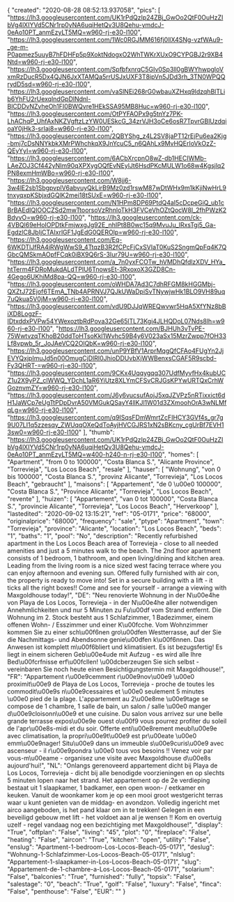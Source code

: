 {
"created": "2020-08-28 08:52:13.937058",
"pics": [
"https://lh3.googleusercontent.com/UK1rPdQzIp24ZBj_GwOo2QtF0OuHzZIbVg4lXIYVd5CNr1rp0yNA6uqiHetQv3U8Qehu-ymdcJ-0eAo10PT_anmEzyLT5MQ=w960-rj-e30-l100",
"https://lh3.googleusercontent.com/1Wc0RGJMM616fj0llX4SNg-vzfWAu9-_ge-m-P0apmez5uuyB7hFDHFp5p9XoktNdogxO2WhTWKrXUxO9CYPGBJ2r9XB4Ntd=w960-rj-e30-l100",
"https://lh3.googleusercontent.com/SpfbfxnrqC5GIv0Sp3ll0gBWYhwpgIoVxmRzDucR5Dx4QJN6JxXTAMQa5rrUSJxUXF3T8ipVn5JDd3rh_3TN0WPQQrydD5sd=w960-rj-e30-l100",
"https://lh3.googleusercontent.com/vaSlNEi268rG0wbauXZHxq9ldzqhBlTLib6YhFU2rUexqlndGpDlNdnl-BlCDDvNZvheOh1FI0BWQvre1HEkSSA95MB8Huc=w960-rj-e30-l100",
"https://lh3.googleusercontent.com/OtPYFAOPx9g5tnYz7PK-LhAChqP_UhfAxNKZVgftzLzYW0UESkcG_34zrVJH3oCe6osR7TpvrGBlUzdqioaY0jHk3-srIaj8=w960-rj-e30-l100",
"https://lh3.googleusercontent.com/2QBYShg_z4L2SV8jaPT12rEjPu6ea2Kjg-bmj7cDsNNYkbkXMrPWhchkqX9JnYcuC5_n6QAhLx9MvHQErIoVkOzZ-QEyYyI=w960-rj-e30-l100",
"https://lh3.googleusercontent.com/6ACbXrcpnO8wZ-db1HECIWMb-LAeZOJ3Cf442yNIm90qXPXygOQfEvNEylJt6HsdPKcMULW1o68w4Kgsjlq2PN8exmHmWBo=w960-rj-e30-l100",
"https://lh3.googleusercontent.com/W8jj6-3w4lE2sb1SbgpvplV6abvuyQkLirB9Mz0zd1rswM87wDtWHx9m1kKjiNwHrL9tnxyqxpKSbjxdGQlK2mei18tSUxE=w960-rj-e30-l100",
"https://lh3.googleusercontent.com/N1HPm8DP69PtdQ4aI5cDcpeGiQ_ub1cBrBAEdIQIOOCZSd2mwTtoorsoVzRhnloTkH3FVCeVhOZtQocW8I_2fhPWzK2BdyvO=w960-rj-e30-l100",
"https://lh3.googleusercontent.com/ck-4VBQl69eHoIOPDtkFmjwxgJg92E_nhIPt8B0wc15q9MvuJu_lRxsTgi5_Ga-EgdzlC8JbIjCTAIxrlGF1JgEdG0QEROlp=w960-rj-e30-l100",
"https://lh3.googleusercontent.com/Eq-6WKDTlJfRA4iRWgWwS9_4TtqzB3R2fCPcFjCxSVIaT0KuS2SngmQpFq4K7QGbcQMSkmAOpfFCqk0iBX9Q6rS-3Iur79U=w960-rj-e30-l100",
"https://lh3.googleusercontent.com/a_7n0yxFCOTw_hVMDhQfdlzXDV_HYa_htTerm4FDRoMukdALdTPIU6TnowsEt-3RxoxoX3GZD8Cn-4Gego6UKhiMd8pa-QQ=w960-rj-e30-l100",
"https://lh3.googleusercontent.com/oWHDA7Ad3C7dhRFGM8kHGGMbj-QXZtJ72Ejof6TEmA_TNb4APRNVJ7QJkUWaDpiSvTNywjwHk1BLO9VH89uq7uQkua5V0jM=w960-rj-e30-l100",
"https://lh3.googleusercontent.com/vdU9DJJqWREQwvwr5HqA5XfYNz8bBiXD8LogzF-IDtxddxPVPw54YWexoztbRdPova32Ge65lTL73Kgi4JLHQDoL07Nds8lh=w960-rj-e30-l100",
"https://lh3.googleusercontent.com/BJHUh3vTvPE-75WwtvzqTKhoB20ddToHTsoKkl1Wvhc59B4y6V023aSx15MzrZwpp7fOH33Lf8vpwb_5r_JoJAeVCQ2OlQbK=w960-rj-e30-l100",
"https://lh3.googleusercontent.com/unP9YBfV1ArprMqgQfCFAo4FUgYn2JjEVYQxjpImuJd5n00OmugCjDlRI0JhioDDUvbXjWWBenxsCGAF5R9scbd-Fy3QHRT-=w960-rj-e30-l100",
"https://lh3.googleusercontent.com/9CKx4Uqqygqq307UdfMyvfHx4kubUCZ1u2X9yPZ_clWWQ_YDchL1aR6YiUtz8XLYmCFSvCRJGsKPYwURTQxCrhWGoznvmZY=w960-rj-e30-l100",
"https://lh3.googleusercontent.com/J6y6vucsufAojJ5xqJZVPz5nRTixxict6dH1JaWCp7eUgTtPDpDvrA50VMGukQSayY4llKJl1W01d3ZXmoohOrA3wNLMfqLg=w960-rj-e30-l100",
"https://lh3.googleusercontent.com/q9ISqsFDmWmrtZcFIHCY3GVf4s_gr7g9U07LI1q5zzesqy_ZWUqqOXeQdToAyjHVCGJRS1xN2sBKcny_cgUrBf7EVH13sw0=w960-rj-e30-l100"
],
"thumb": "https://lh3.googleusercontent.com/UK1rPdQzIp24ZBj_GwOo2QtF0OuHzZIbVg4lXIYVd5CNr1rp0yNA6uqiHetQv3U8Qehu-ymdcJ-0eAo10PT_anmEzyLT5MQ=w400-h240-n-rj-e30-l100",
"homes": [
"Apartment",
"from 0 to 100000",
"Costa Blanca S.",
"Alicante Province",
"Torrevieja",
"Los Locos Beach",
"resale"
],
"hauser": [
"Wohnung",
"von 0 bis 100000",
"Costa Blanca S.",
"provinz Alicante",
"Torrevieja",
"Los Locos Beach",
"gebraucht"
],
"maisons": [
"Appartement",
"de 0 \u00e0 100000",
"Costa Blanca S.",
"Province Alicante",
"Torrevieja",
"Los Locos Beach",
"revente"
],
"huizen": [
"Appartement",
"van 0 tot 100000",
"Costa Blanca S.",
"provincie Alicante",
"Torrevieja",
"Los Locos Beach",
"Herverkoop"
],
"lastedited": "2020-09-02 13:15:21",
"ref": "05-0171",
"price": "68000",
"originalprice": "68000",
"frequency": "sale",
"ptype": "Apartment",
"town": "Torrevieja",
"province": "Alicante",
"location": "Los Locos Beach",
"beds": "1",
"baths": "1",
"pool": "No",
"description": "Recently refurbished apartment in the Los Locos Beach area of Torrevieja - close to all needed amenities and just a 5 minutes walk to the beach. The 2nd floor apartment consists of 1 bedroom, 1 bathroom, and open living/dining and kitchen area. Leading from the living room is a nice sized west facing terrace where you can enjoy afternoon and evening sun. Offered fully furnished with air con, the property is ready to move into! Set in a secure building with a lift - it ticks all the right boxes!! Come and see for yourself - arrange a viewing with Maxgoldhouse today!",
"DE": "Neu renovierte Wohnung in der N\u00e4he von Playa de Los Locos, Torrevieja - in der N\u00e4he aller notwendigen Annehmlichkeiten und nur 5 Minuten zu Fu\u00df vom Strand entfernt. Die Wohnung im 2. Stock besteht aus 1 Schlafzimmer, 1 Badezimmer, einem offenen Wohn- / Esszimmer und einer K\u00fcche. Vom Wohnzimmer kommen Sie zu einer sch\u00f6nen gro\u00dfen Westterrasse, auf der Sie die Nachmittags- und Abendsonne genie\u00dfen k\u00f6nnen. Das Anwesen ist komplett m\u00f6bliert und klimatisiert. Es ist bezugsfertig! Es liegt in einem sicheren Geb\u00e4ude mit Aufzug - es wird alle Ihre Bed\u00fcrfnisse erf\u00fcllen! \u00dcberzeugen Sie sich selbst - vereinbaren Sie noch heute einen Besichtigungstermin mit Maxgoldhouse!",
"FR": "Appartement r\u00e9cemment r\u00e9nov\u00e9 \u00e0 proximit\u00e9 de Playa de Los Locos, Torrevieja - proche de toutes les commodit\u00e9s n\u00e9cessaires et \u00e0 seulement 5 minutes \u00e0 pied de la plage. L'appartement au 2\u00e8me \u00e9tage se compose de 1 chambre, 1 salle de bain, un salon / salle \u00e0 manger d\u00e9cloisonn\u00e9 et une cuisine. Du salon vous arrivez sur une belle grande terrasse expos\u00e9e ouest o\u00f9 vous pourrez profiter du soleil de l'apr\u00e8s-midi et du soir. Offerte enti\u00e8rement meubl\u00e9e avec climatisation, la propri\u00e9t\u00e9 est pr\u00eate \u00e0 emm\u00e9nager! Situ\u00e9 dans un immeuble s\u00e9curis\u00e9 avec ascenseur - il r\u00e9pondra \u00e0 tous vos besoins !! Venez voir par vous-m\u00eame - organisez une visite avec Maxgoldhouse d\u00e8s aujourd'hui!",
"NL": "Onlangs gerenoveerd appartement dicht bij Playa de Los Locos, Torrevieja - dicht bij alle benodigde voorzieningen en op slechts 5 minuten lopen naar het strand. Het appartement op de 2e verdieping bestaat uit 1 slaapkamer, 1 badkamer, een open woon- / eetkamer en keuken. Vanuit de woonkamer kom je op een mooi groot westgericht terras waar u kunt genieten van de middag- en avondzon. Volledig ingericht met airco aangeboden, is het pand klaar om in te trekken! Gelegen in een beveiligd gebouw met lift - het voldoet aan al je wensen !! Kom en overtuig uzelf - regel vandaag nog een bezichtiging met Maxgoldhouse!",
"display": "True",
"offplan": "False",
"living": "45",
"plot": "0",
"fireplace": "False",
"heating": "False",
"aircon": "True",
"kitchen": "open",
"utility": "False",
"enslug": "Apartment-1-bedroom-Los-Locos-Beach-05-0171",
"deslug": "Wohnung-1-Schlafzimmer-Los-Locos-Beach-05-0171",
"nlslug": "Appartement-1-slaapkamer-in-Los-Locos-Beach-05-0171",
"slug": "Appartement-de-1-chambre-a-Los-Locos-Beach-05-0171",
"solarium": "False",
"balconies": "True",
"furnished": "fully",
"topsix": "False",
"salestage": "0",
"beach": "True",
"golf": "False",
"luxury": "False",
"finca": "False",
"penthouse": "False",
"EUR": ""
}
